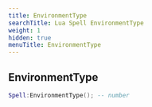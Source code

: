 ```yaml
---
title: EnvironmentType
searchTitle: Lua Spell EnvironmentType
weight: 1
hidden: true
menuTitle: EnvironmentType
---
```

## EnvironmentType
```lua
Spell:EnvironmentType(); -- number
```